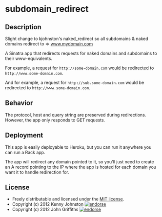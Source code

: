 # subdomain_redirect

## Description

Slight change to kjohnston's naked_redirect so all subdomains & naked domains redirect to => www.mydomain.com

A Sinatra app that redirects requests for naked domains and subdomains to their www-equivalents.

For example, a request for `http://some-domain.com` would be redirected to `http://www.some-domain.com`.

And for example, a request for `http://sub.some-domain.com` would be redirected to `http://www.some-domain.com`.

## Behavior

The protocol, host and query string are preserved during redirections.  However, the app only responds to GET requests.

## Deployment

This app is easily deployable to Heroku, but you can run it anywhere you can run a Rack app.

The app will redirect any domain pointed to it, so you'll just need to create an A record pointing to the IP where the app is hosted for each domain you want it to handle redirection for.

## License

* Freely distributable and licensed under the [MIT license](http://kjohnston.mit-license.org/license.html).
* Copyright (c) 2012 Kenny Johnston [![endorse](http://api.coderwall.com/kjohnston/endorsecount.png)](http://coderwall.com/kjohnston)
* Copyright (c) 2012 John Griffiths [![endorse](http://api.coderwall.com/johnantoni/endorsecount.png)](http://coderwall.com/johnantoni)


